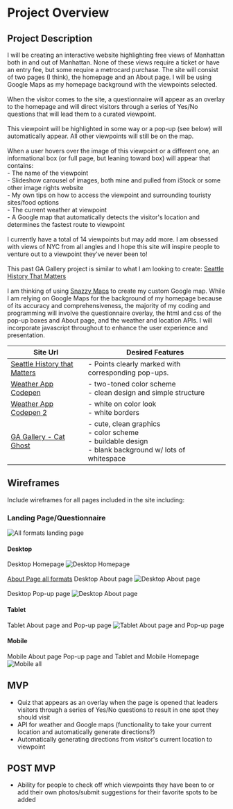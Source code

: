 # Project Overview

## Project Description

I will be creating an interactive website highlighting free views of Manhattan both in and out of Manhattan. None of these views require a ticket or have an entry fee, but some require a metrocard purchase. The site will consist of two pages (I think), the homepage and an About page. I will be using Google Maps as my homepage background with the viewpoints selected.<br><br>
When the visitor comes to the site, a questionnaire will appear as an overlay to the homepage and will direct visitors through a series of Yes/No questions that will lead them to a curated viewpoint.<br><br>
This viewpoint will be highlighted in some way or a pop-up (see below) will automatically appear. All other viewpoints will still be on the map.<br><br>
When a user hovers over the image of this viewpoint or a different one, an informational box (or full page, but leaning toward box) will appear that contains:<br>- The name of the viewpoint<br>- Slideshow carousel of images, both mine and pulled from iStock or some other image rights website<br>- My own tips on how to access the viewpoint and surrounding touristy sites/food options<br>- The current weather at viewpoint<br>- A Google map that automatically detects the visitor's location and determines the fastest route to viewpoint <br><br>
I currently have a total of 14 viewpoints but may add more. I am obsessed with views of NYC from all angles and I hope this site will inspire people to venture out to a viewpoint they've never been to!<br><br>
This past GA Gallery project is similar to what I am looking to create: [Seattle History That Matters](http://seattlebackstory.com/)<br><br>
I am thinking of using [Snazzy Maps](https://snazzymaps.com/) to create my custom Google map. While I am relying on Google Maps for the background of my homepage because of its accuracy and comprehensiveness, the majority of my coding and programming will involve the questionnaire overlay, the html and css of the pop-up boxes and About page, and the weather and location APIs. I will incorporate javascript throughout to enhance the user experience and presentation. 


| Site Url        | Desired Features           | 
| ------------- |-------------| 
| [Seattle History that Matters](http://seattlebackstory.com/) | - Points clearly marked with corresponding pop-ups.   |  
| [Weather App Codepen](https://codepen.io/kristyan-p/pen/jaVYwZ) | - two-toned color scheme <br> - clean design and simple structure  |  
| [Weather App Codepen 2](https://codepen.io/ziggysauce/pen/RZboVE?limit=all&page=3&q=weather+app) | - white on color look <br> - white borders  |  
| [GA Gallery - Cat Ghost](https://kristinefrancisco.github.io/cat-ghost/) | - cute, clean graphics<br> - color scheme<br> - buildable design<br> - blank background w/ lots of whitespace |   

## Wireframes

Include wireframes for all pages included in the site including:

### Landing Page/Questionnaire 
![All formats landing page](http://res.cloudinary.com/dxg6sopth/image/upload/v1510762477/Kpak_Questionnaire_All_qbhx9p.jpg)

#### Desktop
Desktop Homepage
![Desktop Homepage](http://res.cloudinary.com/dxg6sopth/image/upload/v1510677835/Kpak_Desktop_Home_sea6zd.jpg)
<br><br>
[About Page all formats](https://codepen.io/kristyan-p/pen/xPPaBR)
Desktop About page
![Desktop About page](http://res.cloudinary.com/dxg6sopth/image/upload/v1510677910/Kpak_Desktop_About_zaudej.jpg)
<br><br>
Desktop Pop-up page
![Desktop About page](http://res.cloudinary.com/dxg6sopth/image/upload/v1510677835/Kpak_Desktop_Popup_d9okcc.jpg)

#### Tablet
Tablet About page and Pop-up page
![Tablet About page and Pop-up page](http://res.cloudinary.com/dxg6sopth/image/upload/v1510677835/Kpak_Tablet_About_Popup_knpmcw.jpg)

#### Mobile
Mobile About page Pop-up page and Tablet and Mobile Homepage 
![Mobile all](http://res.cloudinary.com/dxg6sopth/image/upload/v1510677835/Kpak_Mobile_All_huszkb.jpg)

## MVP 
- Quiz that appears as an overlay when the page is opened that leaders visitors through a series of Yes/No questions to result in one spot they should visit<br>
- API for weather and Google maps (functionality to take your current location and automatically generate directions?)<br>
- Automatically generating directions from visitor's current location to viewpoint

## POST MVP
- Ability for people to check off which viewpoints they have been to or add their own photos/submit suggestions for their favorite spots to be added<br>


